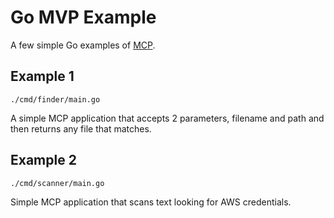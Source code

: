 # Go MVP Example

A few simple Go examples of [MCP](https://modelcontextprotocol.io/).

## Example 1

`./cmd/finder/main.go`

A simple MCP application that accepts 2 parameters, filename and path and then returns any file that matches.

## Example 2

`./cmd/scanner/main.go`

Simple MCP application that scans text looking for AWS credentials.